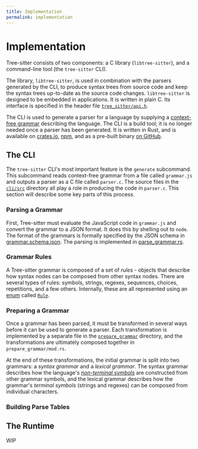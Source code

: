 ```yaml
---
title: Implementation
permalink: implementation
---
```


# Implementation

Tree-sitter consists of two components: a C library (`libtree-sitter`), and a command-line tool (the `tree-sitter` CLI).

The library, `libtree-sitter`, is used in combination with the parsers
generated by the CLI, to produce syntax trees from source code and keep the
syntax trees up-to-date as the source code changes. `libtree-sitter` is designed to be embedded in applications. It is written in plain C. Its interface is specified in the header file [`tree_sitter/api.h`](https://github.com/tree-sitter/tree-sitter/blob/master/lib/include/tree_sitter/api.h).

The CLI is
used to generate a parser for a language by supplying a [context-free grammar](https://en.wikipedia.org/wiki/Context-free_grammar) describing the
language. The CLI is a build tool; it is no longer needed once a parser has been generated. It is written in Rust, and is available on [crates.io](https://crates.io), [npm](https://npmjs.com), and as a pre-built binary [on GitHub](https://github.com/tree-sitter/tree-sitter/releases/latest).

## The CLI

The `tree-sitter` CLI's most important feature is the `generate` subcommand. This subcommand reads context-free grammar from a file called `grammar.js` and outputs a parser as a C file called `parser.c`. The source files in the [`cli/src`](https://github.com/tree-sitter/tree-sitter/tree/master/cli/src) directory all play a role in producing the code in `parser.c`. This section will describe some key parts of this process.

### Parsing a Grammar

First, Tree-sitter must evaluate the JavaScript code in `grammar.js` and convert the grammar to a JSON format. It does this by shelling out to `node`. The format of the grammars is formally specified by the JSON schema in [grammar.schema.json](https://tree-sitter.github.io/tree-sitter/assets/schemas/grammar.schema.json). The parsing is implemented in [parse_grammar.rs](https://github.com/tree-sitter/tree-sitter/blob/master/cli/src/generate/parse_grammar.rs).

### Grammar Rules

A Tree-sitter grammar is composed of a set of *rules* - objects that describe how syntax nodes can be composed from other syntax nodes. There are several types of rules: symbols, strings, regexes, sequences, choices, repetitions, and a few others. Internally, these are all represented using an [enum](https://doc.rust-lang.org/book/ch06-01-defining-an-enum.html) called [`Rule`](https://github.com/tree-sitter/tree-sitter/blob/master/cli/src/generate/rules.rs).

### Preparing a Grammar

Once a grammar has been parsed, it must be transformed in several ways before it can be used to generate a parser. Each transformation is implemented by a separate file in the [`prepare_grammar`](https://github.com/tree-sitter/tree-sitter/tree/master/cli/src/generate/prepare_grammar) directory, and the transformations are ultimately composed together in `prepare_grammar/mod.rs`.

At the end of these transformations, the initial grammar is split into two grammars: a *syntax grammar* and a *lexical grammar*. The syntax grammar describes how the language's [*non-terminal symbols*](https://en.wikipedia.org/wiki/Terminal_and_nonterminal_symbols) are constructed from other grammar symbols, and the lexical grammar describes how the grammar's *terminal symbols* (strings and regexes) can be composed from individual characters.

### Building Parse Tables

## The Runtime

WIP

